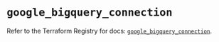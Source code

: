 # `google_bigquery_connection`

Refer to the Terraform Registry for docs: [`google_bigquery_connection`](https://registry.terraform.io/providers/hashicorp/google/5.14.0/docs/resources/bigquery_connection).
